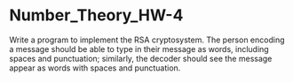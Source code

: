 # Number_Theory_HW-4

Write a program to implement the RSA cryptosystem. The person encoding a message should be able to type in their message as words, including spaces and punctuation; similarly, the decoder should see the message appear as words with spaces and punctuation.
